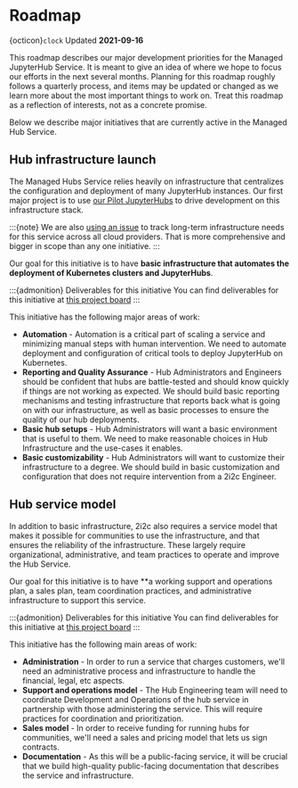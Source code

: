 # Roadmap

{octicon}`clock` Updated **2021-09-16**

This roadmap describes our major development priorities for the Managed JupyterHub Service.
It is meant to give an idea of where we hope to focus our efforts in the next several months.
Planning for this roadmap roughly follows a quarterly process, and items may be updated or changed as we learn more about the most important things to work on.
Treat this roadmap as a reflection of interests, not as a concrete promise.

Below we describe major initiatives that are currently active in the Managed Hub Service.

## Hub infrastructure launch

The Managed Hubs Service relies heavily on infrastructure that centralizes the configuration and deployment of many JupyterHub instances.
Our first major project is to use [our Pilot JupyterHubs](https://pilot-hubs.2i2c.org/en/latest/reference/hubs.html) to drive development on this infrastructure stack.

:::{note}
We are also [using an issue](https://github.com/2i2c-org/pilot-hubs/issues/610) to track long-term infrastructure needs for this service across all cloud providers.
That is more comprehensive and bigger in scope than any one initiative.
:::

Our goal for this initiative is to have **basic infrastructure that automates the deployment of Kubernetes clusters and JupyterHubs**.

:::{admonition} Deliverables for this initiative
You can find deliverables for this initiative at [this project board](https://github.com/orgs/2i2c-org/projects/10)
:::

This initiative has the following major areas of work:

- **Automation** - Automation is a critical part of scaling a service and minimizing manual steps with human intervention. We need to automate deployment and configuration of critical tools to deploy JupyterHub on Kubernetes.
- **Reporting and Quality Assurance** - Hub Administrators and Engineers should be confident that hubs are battle-tested and should know quickly if things are not working as expected. We should build basic reporting mechanisms and testing infrastructure that reports back what is going on with our infrastructure, as well as basic processes to ensure the quality of our hub deployments.
- **Basic hub setups** - Hub Administrators will want a basic environment that is useful to them. We need to make reasonable choices in Hub Infrastructure and the use-cases it enables.
- **Basic customizability** - Hub Administrators will want to customize their infrastructure to a degree. We should build in basic customization and configuration that does not require intervention from a 2i2c Engineer.

## Hub service model

In addition to basic infrastructure, 2i2c also requires a service model that makes it possible for communities to use the infrastructure, and that ensures the reliability of the infrastructure.
These largely require organizational, administrative, and team practices to operate and improve the Hub Service.

Our goal for this initiative is to have **a working support and operations plan, a sales plan, team coordination practices, and administrative infrastructure to support this service.

:::{admonition} Deliverables for this initiative
You can find deliverables for this initiative at [this project board](https://github.com/orgs/2i2c-org/projects/15)
:::

This initiative has the following main areas of work:

- **Administration** - In order to run a service that charges customers, we'll need an administrative process and infrastructure to handle the financial, legal, etc aspects. 
- **Support and operations model** - The Hub Engineering team will need to coordinate Development and Operations of the hub service in partnership with those administering the service. This will require practices for coordination and prioritization.
- **Sales model** - In order to receive funding for running hubs for communities, we'll need a sales and pricing model that lets us sign contracts.
- **Documentation** - As this will be a public-facing service, it will be crucial that we build high-quality public-facing documentation that describes the service and infrastructure.
